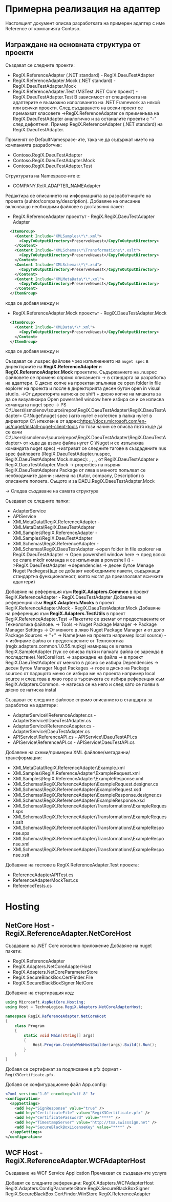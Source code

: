 # Примерна реализация на адаптер
Настоящият документ описва разработката на примерен адаптер с име Reference от компанията Contoso.

## Изграждане на основната структура от проекти
Създават се следните проекти:
* RegiX.ReferenceAdapter (.NET standard) - RegiX.DaeuTestAdapter
* RegiX.ReferenceAdapter.Mock (.NET standard) - RegiX.DaeuTestAdapter.Mock
* RegiX.ReferenceAdapter.Test (MSTest .NET Core проект) - RegiX.DaeuTestAdapter.Test
В зависимост от спецификата на адаптерите е възможно използването на .NET Framework за някой или всички проекти.
След създаването на всеки проект се премахват класовете
->RegiX.ReferenceAdapter се преименъва на RegiX.DaeuTestAdapter аналогично и за останалите проекти с "-" след дефолтния. 
 Пример RegiX.ReferenceAdapter (.NET standard) на RegiX.DaeuTestAdapter. 



Променят се DefaultNamespace-ите, така че да съдържат името на компанията разработчик:
* Contoso.RegiX.DaeuTestAdapter
* Contoso.RegiX.DaeuTestAdapter.Mock
* Contoso.RegiX.DaeuTestAdapter.Test



Структурата на Namespace-ите е:
* COMPANY.ReiX.ADAPTER_NAMEAdapter

Редактира се описанието на информацията за разработчиците на проекта (auhtor/company/description).
Добавяне на описание включващо необходими файлове в доставяния пакет:
* RegiX.ReferenceAdapter проектът - RegiX.RegiX.DaeuTestAdapter Adapter 
```xml
  <ItemGroup>
    <Content Include="XMLSamples\*\*.xml">
      <CopyToOutputDirectory>PreserveNewest</CopyToOutputDirectory>
    </Content>
    <Content Include="XMLSchemas\*\Transformations\*.xslt">
      <CopyToOutputDirectory>PreserveNewest</CopyToOutputDirectory>
    </Content>
    <Content Include="XMLSchemas\*\*.xsd">
      <CopyToOutputDirectory>PreserveNewest</CopyToOutputDirectory>
    </Content>
    <Content Include="XMLMetaData\*\*.xml">
      <CopyToOutputDirectory>PreserveNewest</CopyToOutputDirectory>
    </Content>
  </ItemGroup>
```
кода се добавя между </PropertyGroup> и </Project>


* RegiX.ReferenceAdapter.Mock проектът - RegiX.DaeuTestAdapter.Mock 
```xml
  <ItemGroup>
    <Content Include="XMLData\*\*.xml">
      <CopyToOutputDirectory>PreserveNewest</CopyToOutputDirectory>
    </Content>
  </ItemGroup>
```
кода се добавя между </PropertyGroup> и </Project>

Създават се .nuspec файлове чрез изпълнението на `nuget spec` в директориите на **RegiX.ReferenceAdapter** и **RegiX.ReferenceAdapter.Mock** проектите. Съдържанието на .nuspec файловете се променя спрямо описанието -> в стандарта за разработка на адаптери. С дясно копче на проектаи зпълнява се open folder in file explorer  на проекта и после в директорията десен бутон open in visual studio. 
->От директорята натиска се shift + дясно копче на мишката за да се визуализира Open powershell window here избира се и се изписва командата nuget spec
-> PS C:\Users\ismolenov\source\repos\RegiX.DaeuTestAdapter\RegiX.DaeuTestAdapter> C:\Nuget\nuget spec  (като нугет е изтеглен в папка нугет в директоря C:\  итехлен е от адрес:https://docs.microsoft.com/en-us/nuget/install-nuget-client-tools  по този начин се описва пътя къде да се качи C:\Users\ismolenov\source\repos\RegiX.DaeuTestAdapter\RegiX.DaeuTestAdapter> от къде да вземе файла нугет C:\Nuget и се изпълнява командата nuget spec) 
->изтриват се следните тагове в създадените nus spec файловете (RegiX.DaeuTestAdapter.nuspec, RegiX.DaeuTestAdapter.Mock.nuspec): <licenceURL>, <projectURL>, <iconURL>,<copyright2020>, <tags> от RegiX.DaeuTestAdapter и RegiX.DaeuTestAdapter.Mock
-> properties на първия RegiX.DaeuTestAdapterи Package от лява в менюто попълват се необходимите данни : имена на (Autor, company, Description) в описаните полоета. Същото и за DAEU.RegiX.DaeuTestAdapter.Mock

-> Следва създаване на самата структура



Създават се следните папки:
* AdapterService
* APIService
* XMLMetaData\RegiX.ReferenceAdapter - XMLMetaData\RegiX.DaeuTestAdapter
* XMLSamples\RegiX.ReferenceAdapter - XMLSamples\RegiX.DaeuTestAdapter
* XMLSchemas\RegiX.ReferenceAdapter - XMLSchemas\RegiX.DaeuTestAdapter
->open folder in file explorer на RegiX.DaeuTestAdapter -> Open powershell window here -> пред всяко се слага mkdir команда и се изпълнява в poweshell ()
->RegiX.DaeuTestAdapter ->dependencies -> десен бутон Menage Nuget Packeges(]ще се добавят необходимите пакети, съдържащи стандартна функционалност, която могат да преизползват всичките адаптери) 



Добавяне на референция към **RegiX.Adapters.Common** в проект RegiX.ReferenceAdapter - RegiX.DaeuTestAdapter
Добавяне на референция към **RegiX.Adapters.Mocks** в проект RegiX.ReferenceAdapter.Mock - RegiX.DaeuTestAdapter.Mock
Добавяне на референция към **RegiX.Adapters.TestUtils** в проект RegiX.ReferenceAdapter.Test
->Пакетите се вземат от предоставените от Технологика файлове. -> Tools -> Nuget Package Manager -> Package Manager Settings -> От менюто в ляво Nuget Package Manager и от доло Package Sources -> "+" -> Name(име на проекта например local source) -> избираме файла от предоставените от Технологика (regix.adapters.common.1.0.55.nupkg) намиращ се в папка RegiX.SampleAdapter (тук се описва пътя и папката файла се зарежда в последствие).NetCoreHost. 
-> зарежадне на файла -> в проект RegiX.DaeuTestAdapter от менюто в дясно се избира Dependencies -> десен бутон Manager Nuget Packages -> горе в дясно на   Package sourceс от падащото меню се избира ме на проекта например local source и след това в ляво горе в търсачката се избира референция към RegiX.Adapters.Common. -> натиска се на него и след като се появи в дясно  се натиска instal

Създават се следните файлове спрямо описанието в стандарта за раработка на адаптери:
* AdapterService\IReferenceAdapter.cs -AdapterService\IDaeuTestAdapter.cs
* AdapterService\ReferenceAdapter.cs - AdapterService\DaeuTestAdapter.cs
* APIService\IReferenceAPI.cs - APIService\IDaeuTestAPI.cs
* APIService\ReferenceAPI.cs - APIService\DaeuTestAPI.cs

Добавяне на схеми/примерни XML файлове/метаданни/ трансформации:
* XMLMetaData\RegiX.ReferenceAdapter\Example.xml
* XMLSamples\RegiX.ReferenceAdapter\ExampleRequest.xml
* XMLSamples\RegiX.ReferenceAdapter\ExampleResponse.xml
* XMLSchemas\RegiX.ReferenceAdapter\ExampleRequest.designer.cs
* XMLSchemas\RegiX.ReferenceAdapter\ExampleRequest.xsd
* XMLSchemas\RegiX.ReferenceAdapter\ExampleResponse.designer.cs
* XMLSchemas\RegiX.ReferenceAdapter\ExampleResponse.xsd
* XMLSchemas\RegiX.ReferenceAdapter\Transformations\ExampleRequest.sps
* XMLSchemas\RegiX.ReferenceAdapter\Transformations\ExampleRequest.xslt
* XMLSchemas\RegiX.ReferenceAdapter\Transformations\ExampleResponse.sps
* XMLSchemas\RegiX.ReferenceAdapter\Transformations\ExampleResponse.xml
* XMLSchemas\RegiX.ReferenceAdapter\Transformations\ExampleResponse.xslt

Добавяне на тестове в RegiX.ReferenceAdapter.Test проекта:
* ReferenceAdapterAPITest.cs
* ReferenceAdapterMockTest.cs
* ReferenceTests.cs

# Hosting

## NetCore Host -  RegiX.ReferenceAdapter.NetCoreHost

Създаване на .NET Core конзолно приложение
Добавяне на nuget пакети:
* RegiX.ReferenceAdapter
* RegiX.Adapters.NetCoreAdapterHost
* RegiX.Adapters.NetCoreParameterStore
* RegiX.SecureBlackBox.CertFinder.File
* RegiX.SecureBlackBoxSigner.NetCore

Добавяне на стартиращия код: 
```csharp
using Microsoft.AspNetCore.Hosting;
using Host = TechnoLogica.RegiX.Adapters.NetCoreAdapterHost;

namespace RegiX.ReferenceAdapter.NetCoreHost
{
    class Program
    {
        static void Main(string[] args)
        {
            Host.Program.CreateWebHostBuilder(args).Build().Run();
        }
    }
}
```

Добавя се сертификат за подписване в pfx формат - `RegiX3Certificate.pfx`.

Добавя се конфигурационне файл App.config:
```xml
<?xml version="1.0" encoding="utf-8" ?>
<configuration>
  <appSettings>
    <add key="SignResponse" value="true" />
    <add key="CertificateFile" value="RegiX3Certificate.pfx" />
    <add key="CertificatePassword" value="****" />    
    <add key="TimestampServer" value="http://tsa.swisssign.net" />
    <add key="SecureBlackBoxLicenseKey" value="****" />
  </appSettings>
</configuration>
```

## WCF Host - RegiX.ReferenceAdapter.WCFAdapterHost

Създаване на WCF Service Application
Премахват се създадените услуга 

Добавят се следните референции:
RegiX.Adapters.WCFAdapterHost
RegiX.Adapters.ConfigParameterStore
RegiX.SecureBlackBoxSigner
RegiX.SecureBlackBox.CertFinder.WinStore
RegiX.ReferenceAdapter
